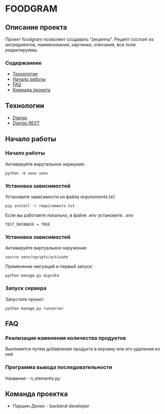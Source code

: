 # FOODGRAM
## Описание проекта
Проект foodgram позволяет создавать "рецепты". Рецепт состоит из ингредиентов, наименования, картинки, описания, все поля редактируемы.
### Содержанеие

- [Технологии](#tech)
- [Начало работы](#begining)
- [FAQ](#faq)
- [Комнада проекта](#team)

## <a name="tech">Технологии</a>

- [Django](https://www.djangoproject.com/)
- [Django REST](https://www.django-rest-framework.org/)

## <a name="begining">Начало работы</a>

### Начало работы

Активируйте вирутальное окржуние:

```
python -m venv venv
```

### Установка зависимостей

Установите зависимости из файла *requirements.txt*:

```
pip install -r requirements.txt
```

Если вы работаете локально, в файле .env установите:
*.env*
```
TEST_DATABASE = TRUE
```

### Установка зависимостей

Активируйте виртуальное окружение

```
source venv/sqripts/activate
```

Применение миграций и первый запуск:

```
python manage.py migrate
```

### Запуск сервера

Запустите проект:

```
python manage.py runserver
```

## <a name="faq">FAQ</a>

### Реализация изменения количества продуктов

Выплняется путем добавления продукта в корзину или его удаления из неё

### Программа вывода последовательности

Название - n_elements.py

## <a name="team">Команда проектка</a>

- Паршин Денис - backend developer
